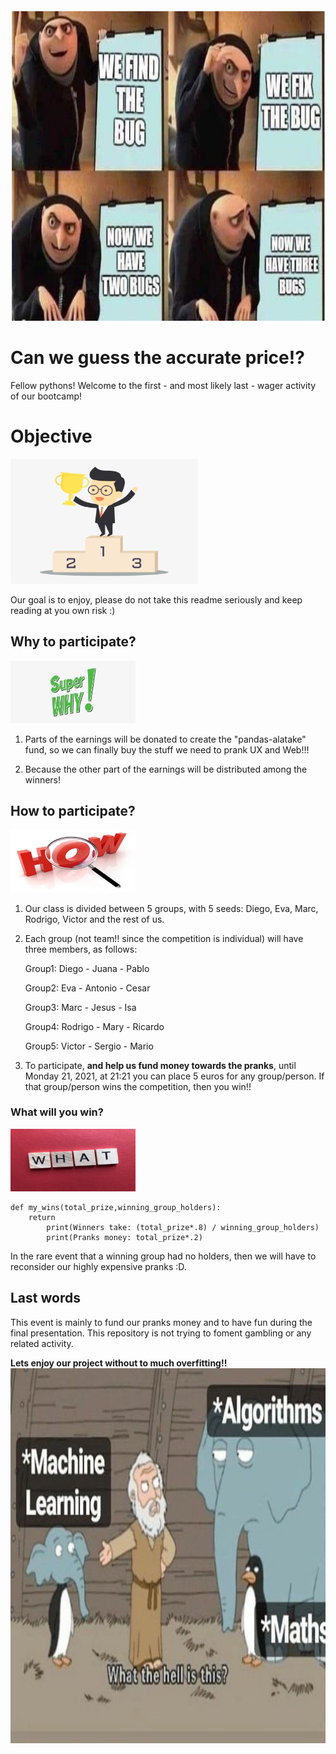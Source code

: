 <img src = "images/bug.png" width="700" height="500">


# Can we guess the accurate price!?
Fellow pythons! Welcome to the first - and most likely last - wager activity of our bootcamp!


# Objective
<img src = "images/podium.png" width="300" height="200">


Our goal is to enjoy, please do not take this readme seriously and keep reading at you own risk :)

## Why to participate?

<img src = "images/why.png" width="200" height="100">


1) Parts of the earnings will be donated to create the "pandas-alatake" fund, so we can finally buy the stuff we need to prank UX and Web!!!

2) Because the other part of the earnings will be distributed among the winners!

## How to participate?
<img src = "images/how.jpg" width="200" height="100">

1) Our class is divided between 5 groups, with 5 seeds: Diego, Eva, Marc, Rodrigo, Victor and the rest of us.

2) Each group (not team!! since the competition is individual) will have three members, as follows:

    Group1: Diego - Juana - Pablo

    Group2: Eva - Antonio - Cesar

    Group3: Marc - Jesus - Isa

    Group4: Rodrigo - Mary - Ricardo

    Group5: Victor - Sergio - Mario

3) To participate, **and help us fund money towards the pranks**, until Monday 21, 2021, at 21:21 you can place 5 euros for any group/person. If that group/person wins the competition, then you win!!


### What will you win?
<img src = "images/what.jpg" width="200" height="100">

```
def my_wins(total_prize,winning_group_holders):
    return 
        print(Winners take: (total_prize*.8) / winning_group_holders)
        print(Pranks money: total_prize*.2)
```
In the rare event that a winning group had no holders, then we will have to reconsider our highly expensive pranks :D.

## Last words

This event is mainly to fund our pranks money and to have fun during the final presentation.
This repository is not trying to foment gambling or any related activity.

**Lets enjoy our project without to much overfitting!!**
<img src = "images/machine.jpeg" width="600" height="600">
